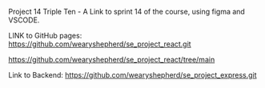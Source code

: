 Project 14 Triple Ten - A Link to sprint 14 of the course, using figma and VSCODE.

LINK to GitHub pages: https://github.com/wearyshepherd/se_project_react.git

https://github.com/wearyshepherd/se_project_react/tree/main 

Link to Backend: https://github.com/wearyshepherd/se_project_express.git 
